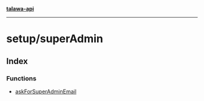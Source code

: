 [**talawa-api**](../../README.md)

***

# setup/superAdmin

## Index

### Functions

- [askForSuperAdminEmail](functions/askForSuperAdminEmail.md)
